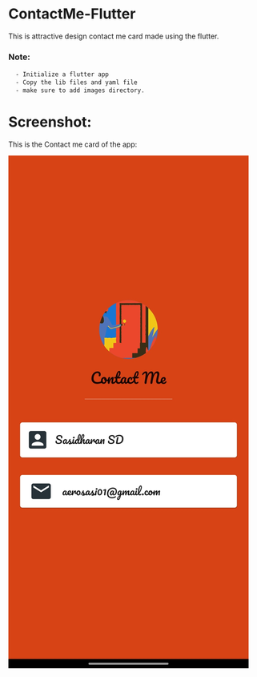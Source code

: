 # ContactMe-Flutter
This is  attractive design contact me card made using the flutter.

### Note:
      
      - Initialize a flutter app
      - Copy the lib files and yaml file
      - make sure to add images directory.

# Screenshot:


This is the Contact me card of the app:

![](https://github.com/aerosasi/ContactMe-Flutter/blob/master/screenshot/Screenshot_20200517-013253.jpg)
      
